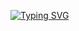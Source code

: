 <a href="https://git.io/typing-svg"><img src="https://readme-typing-svg.herokuapp.com?font=Fira+Code&pause=1000&center=true&width=435&lines=Hello%2C+I%60m+Daniil;Junior+Python+programmer" alt="Typing SVG" /></a>
